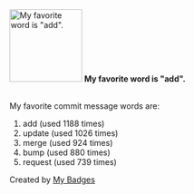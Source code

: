 <img src="https://my-badges.github.io/my-badges/favorite-word.png" alt="My favorite word is &quot;add&quot;." title="My favorite word is &quot;add&quot;." width="128">
<strong>My favorite word is &quot;add&quot;.</strong>
<br><br>

My favorite commit message words are:

1. add (used 1188 times)
2. update (used 1026 times)
3. merge (used 924 times)
4. bump (used 880 times)
5. request (used 739 times)


Created by <a href="https://github.com/my-badges/my-badges">My Badges</a>